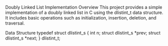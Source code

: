 Doubly Linked List Implementation
Overview
This project provides a simple implementation of a doubly linked list in C using the dlistint_t data structure. It includes basic operations such as initialization, insertion, deletion, and traversal.

Data Structure
typedef struct dlistint_s
{
    int n;
    struct dlistint_s *prev;
    struct dlistint_s *next;
} dlistint_t;
